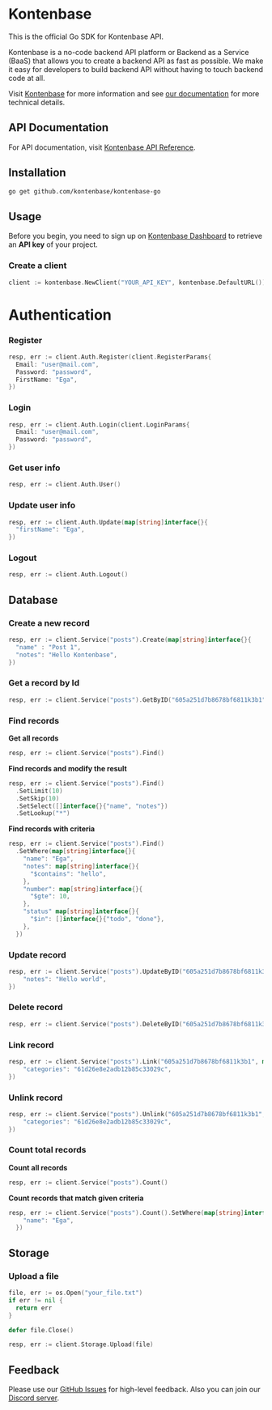 # Kontenbase

This is the official Go SDK for Kontenbase API.

Kontenbase is a no-code backend API platform or Backend as a Service (BaaS) that allows you to create a backend API as fast as possible. We make it easy for developers to build backend API without having to touch backend code at all.

Visit [Kontenbase](https://kontenbase.com/) for more information and see [our documentation](https://docs.kontenbase.com/) for more technical details.

## API Documentation

For API documentation, visit [Kontenbase API Reference](https://docs.kontenbase.com/).

## Installation

```bash
go get github.com/kontenbase/kontenbase-go
```

## Usage

Before you begin, you need to sign up on [Kontenbase Dashboard](https://app.kontenbase.com/) to retrieve an **API key** of your project.

### Create a client
```go
client := kontenbase.NewClient("YOUR_API_KEY", kontenbase.DefaultURL())
```

# Authentication

### Register
```go
resp, err := client.Auth.Register(client.RegisterParams{
  Email: "user@mail.com",
  Password: "password",
  FirstName: "Ega",
})
```

### Login
```go
resp, err := client.Auth.Login(client.LoginParams{
  Email: "user@mail.com",
  Password: "password",
})
```

### Get user info
```go
resp, err := client.Auth.User()
```

### Update user info
```go
resp, err := client.Auth.Update(map[string]interface{}{
  "firstName": "Ega",
})
```

### Logout
```go
resp, err := client.Auth.Logout()
```

## Database

### Create a new record
```go
resp, err := client.Service("posts").Create(map[string]interface{}{
  "name" : "Post 1",
  "notes": "Hello Kontenbase",
})
```

### Get a record by Id
```go
resp, err := client.Service("posts").GetByID("605a251d7b8678bf6811k3b1")
```

### Find records

**Get all records**
```go
resp, err := client.Service("posts").Find()
```

**Find records and modify the result**
```go
resp, err := client.Service("posts").Find()
  .SetLimit(10)
  .SetSkip(10)
  .SetSelect([]interface{}{"name", "notes"})
  .SetLookup("*")
```

**Find records with criteria**
```go
resp, err := client.Service("posts").Find()
  .SetWhere(map[string]interface{}{
    "name": "Ega",
    "notes": map[string]interface{}{
      "$contains": "hello",
    },
    "number": map[string]interface{}{
      "$gte": 10,
    },
    "status" map[string]interface{}{
      "$in": []interface{}{"todo", "done"},
    },
  })
```

### Update record
```go
resp, err := client.Service("posts").UpdateByID("605a251d7b8678bf6811k3b1", map[string]interface{}{
    "notes": "Hello world",
})
```

### Delete record
```go
resp, err := client.Service("posts").DeleteByID("605a251d7b8678bf6811k3b1")
```

### Link record
```go
resp, err := client.Service("posts").Link("605a251d7b8678bf6811k3b1", map[string]interface{}{
    "categories": "61d26e8e2adb12b85c33029c",
})
```

### Unlink record
```go
resp, err := client.Service("posts").Unlink("605a251d7b8678bf6811k3b1", map[string]interface{}{
    "categories": "61d26e8e2adb12b85c33029c",
})
```

### Count total records
**Count all records**
```go
resp, err := client.Service("posts").Count()
```

**Count records that match given criteria**
```go
resp, err := client.Service("posts").Count().SetWhere(map[string]interface{}{
    "name": "Ega",
  })
```

## Storage

### Upload a file
```go
file, err := os.Open("your_file.txt")
if err != nil {
  return err
}

defer file.Close()

resp, err := client.Storage.Upload(file)
```

## Feedback
Please use our [GitHub Issues](https://github.com/kontenbase/feedback) for high-level feedback. Also you can join our [Discord server](https://a.kontenbase.com/discord).